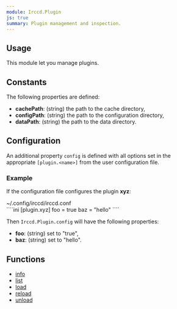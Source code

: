 ```yaml
---
module: Irccd.Plugin
js: true
summary: Plugin management and inspection.
---
```


## Usage

This module let you manage plugins.

## Constants

The following properties are defined:

  - **cachePath**: (string) the path to the cache directory,
  - **configPath**: (string) the path to the configuration directory,
  - **dataPath**: (string) the path to the data directory.

## Configuration

An additional property `config` is defined with all options set in the appropriate `[plugin.<name>]` from the user
configuration file.

### Example

If the configuration file configures the plugin **xyz**:

<div class="panel panel-info">
 <div class="panel-heading">~/.config/irccd/irccd.conf</div>
 <div class="panel-body">
````ini
[plugin.xyz]
foo = true
baz = "hello"
````
 </div>
</div>

Then `Irccd.Plugin.config` will have the following properties:

  - **foo**: (string) set to "true",
  - **baz**: (string) set to "hello".

## Functions

  - [info](Irccd.Plugin.info.html)
  - [list](Irccd.Plugin.list.html)
  - [load](Irccd.Plugin.load.html)
  - [reload](Irccd.Plugin.reload.html)
  - [unload](Irccd.Plugin.unload.html)
